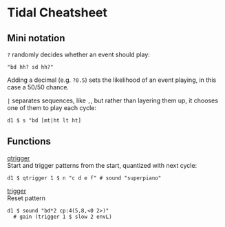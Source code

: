 # Tidal Cheatsheet

## Mini notation
`?` randomly decides whether an event should play:  
```
"bd hh? sd hh?"
```

Adding a decimal (e.g. `?0.5`) sets the likelihood of an event playing, in this case a 50/50 chance.

`|` separates sequences, like `,`, but rather than layering them up, it chooses one of them to play each cycle:
```
d1 $ s "bd [mt|ht lt ht]
```
## Functions
[qtrigger](https://tidalcycles.org/qtrigger)  
Start and trigger patterns from the start, quantized with next cycle:
```
d1 $ qtrigger 1 $ n "c d e f" # sound "superpiano"
```

[trigger](https://tidalcycles.org/trigger)  
Reset pattern
```
d1 $ sound "bd*2 cp:4(5,8,<0 2>)"
  # gain (trigger 1 $ slow 2 envL)
```
